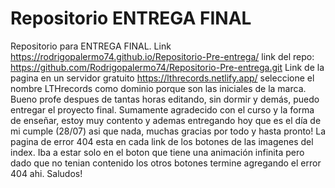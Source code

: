 # Repositorio ENTREGA FINAL 
Repositorio para ENTREGA FINAL. 
Link https://rodrigopalermo74.github.io/Repositorio-Pre-entrega/
link del repo: https://github.com/Rodrigopalermo74/Repositorio-Pre-entrega.git
Link de la pagina en un servidor gratuito 
https://lthrecords.netlify.app/ seleccione el nombre LTHrecords como dominio porque son las iniciales de la marca.
Bueno profe despues de tantas horas editando, sin dormir y demás, puedo entregar el proyecto final. Sumamente agradecido con el curso y la forma de enseñar, estoy muy contento y ademas entregando hoy que es el día de mi cumple (28/07) asi que nada, muchas gracias por todo y hasta pronto! 
La pagina de error 404 esta en cada link de los botones de las imagenes del index. Iba a estar solo en el boton que tiene una animación infinita pero dado que no tenian contenido los otros botones termine agregando el error 404 ahi. Saludos!
